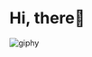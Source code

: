 # Hi, there👋

![giphy](https://github.com/masalovd/masalovd/assets/99145185/6eef0639-18c8-4e10-b2e8-6727febb1ebd)

